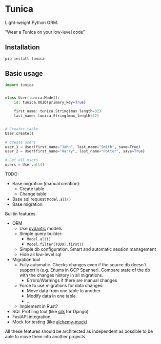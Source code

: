 # Tunica

Light-weight Python ORM.

"Wear a Tunica on your low-level code"

## Installation

```commandline
pip install tunica
```

## Basic usage

```python
import tunica


class User(tunica.Model):
    id: tunica.UUID(primary_key=True)

    first_name: tunica.String(max_length=32)
    last_name: tunica.String(max_length=32)


# Creates table
User.create()

# Create users
user_1 = User(first_name="John", last_name="Smith", save=True)
user_2 = User(first_name="Harry", last_name="Potter", save=True)

# Get all users
users = User.all()
```

TODO:

* Base migration (manual creation):
  * Create table
  * Change table
* Base sql request `Model.all()`
* Base migration

Builtin features:

* ORM
    * Use [pydantic](https://github.com/pydantic/pydantic) models
    * Simple query builder:
        * `Model.all()`
        * `Model.filter(TODO).first()`
    * Simple db configuration. Smart and automatic session management
    * Hide all low-level sql
* Migration tool
    * Fully automatic. Checks changes even if the source db doesn't support it (e.g. Enums in GCP Spanner). Compare
      state of the db with the changes history in all migrations.
        * Errors/Warnings if there are manual changes
    * Force to use migrations for data changes:
        * Move data from one table to another
        * Modify data in one table
        * ...
    * Implement in Rust?
* SQL Profiling tool (like [silk](https://github.com/jazzband/django-silk) for Django)
* FastAPI integration
* Mock for testing (like [alchemy-mock](https://github.com/miki725/alchemy-mock))

All these features should be architected as independent as possible to be able to move them into another projects
